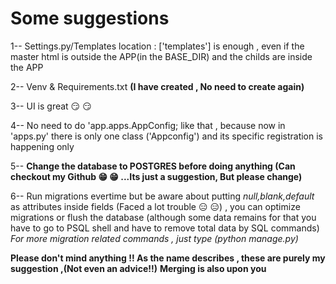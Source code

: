 # Some suggestions 

1-- Settings.py/Templates location : ['templates'] is enough , 
    even if the master html is outside the APP(in the BASE_DIR) and the childs are inside the APP

2-- Venv & Requirements.txt **(I have created , No need to create again)**

3-- UI is great :smirk: :smirk:

4-- No need to do 'app.apps.AppConfig; like that , 
    because now in 'apps.py' there is only one class ('Appconfig') and its specific registration is happening only

5-- **Change the database to POSTGRES before doing anything (Can checkout my Github :grin: :grin: ...Its  just a suggestion, But please change)**

6-- Run migrations evertime but be aware about putting *null,blank,default* as attributes inside fields (Faced a lot trouble :expressionless: :expressionless:) , you can optimize migrations or flush the database (although some data remains for that you have to go to PSQL shell and have to remove total data by SQL commands)
    *For more migration related commands , just type (python manage.py)*


**Please don't mind anything !! As the name describes , these are purely my suggestion ,(Not even an advice!!)**
**Merging is also upon you**
